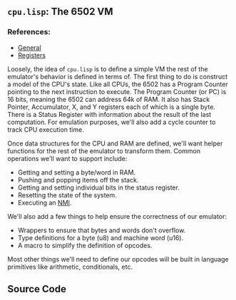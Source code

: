 ## `cpu.lisp`: The 6502 VM

### References:
* [General](http://nesdev.parodius.com/6502.txt)
* [Registers](http://www.obelisk.demon.co.uk/6502/registers.html)

Loosely, the idea of `cpu.lisp` is to define a simple VM the rest of the emulator's
behavior is defined in terms of. The first thing to do is construct a model
of the CPU's state. Like all CPUs, the 6502 has a Program Counter pointing
to the next instruction to execute. The Program Counter (or PC) is 16 bits,
meaning the 6502 can address 64k of RAM. It also has Stack Pointer, Accumulator,
X, and Y registers each of which is a single byte. There is a Status Register
with information about the result of the last computation. For emulation purposes,
we'll also add a cycle counter to track CPU execution time.

Once data structures for the CPU and RAM are defined, we'll want helper functions
for the rest of the emulator to transform them. Common operations we'll want to
support include:

* Getting and setting a byte/word in RAM.
* Pushing and popping items off the stack.
* Getting and setting individual bits in the status register.
* Resetting the state of the system.
* Executing an [NMI](http://en.wikipedia.org/wiki/Non_maskable_interrupt).

We'll also add a few things to help ensure the correctness of our emulator:

* Wrappers to ensure that bytes and words don't overflow.
* Type definitions for a byte (u8) and machine word (u16).
* A macro to simplify the definition of opcodes.

Most other things we'll need to define our opcodes will be built in language
primitives like arithmetic, conditionals, etc.

## Source Code
